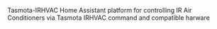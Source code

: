 Tasmota-IRHVAC
Home Assistant platform for controlling IR Air Conditioners via Tasmota IRHVAC command and compatible harware
